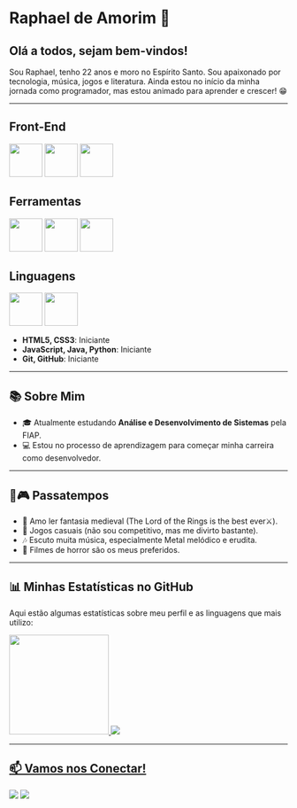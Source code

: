 # Raphael de Amorim 🐼  

## Olá a todos, sejam bem-vindos!  
Sou Raphael, tenho 22 anos e moro no Espírito Santo. Sou apaixonado por tecnologia, música, jogos e literatura. Ainda estou no início da minha jornada como programador, mas estou animado para aprender e crescer! 😁  

---

## Front-End
<img loading="lazy" src="https://cdn.jsdelivr.net/gh/devicons/devicon@latest/icons/html5/html5-original-wordmark.svg" width="60" height="60"/>  <img loading="lazy" src="https://cdn.jsdelivr.net/gh/devicons/devicon@latest/icons/css3/css3-original-wordmark.svg" width="60" height="60"/>  <img loading="lazy" src="https://cdn.jsdelivr.net/gh/devicons/devicon@latest/icons/javascript/javascript-original.svg" width="60" height="60"/>  

## Ferramentas
<img loading="lazy" src="https://cdn.jsdelivr.net/gh/devicons/devicon@latest/icons/git/git-original.svg" width="60" height="60"/>  <img loading="lazy" src="https://cdn.jsdelivr.net/gh/devicons/devicon@latest/icons/github/github-original.svg" width="60" height="60"/>  <img src="https://cdn.jsdelivr.net/gh/devicons/devicon@latest/icons/vscode/vscode-original.svg" width="60" height="60"/>  

## Linguagens
<img loading="lazy" src="https://cdn.jsdelivr.net/gh/devicons/devicon@latest/icons/java/java-original.svg" width="60" height="60"/>  <img src="https://cdn.jsdelivr.net/gh/devicons/devicon@latest/icons/python/python-original-wordmark.svg" width="60" height="60"/>  

- **HTML5, CSS3**: Iniciante  
- **JavaScript, Java, Python**: Iniciante  
- **Git, GitHub**: Iniciante  

---

## 📚 Sobre Mim  
- 🎓 Atualmente estudando **Análise e Desenvolvimento de Sistemas** pela FIAP.  
- 💻 Estou no processo de aprendizagem para começar minha carreira como desenvolvedor.  

---

## 🍵🎮 Passatempos  
- 📖 Amo ler fantasia medieval (The Lord of the Rings is the best ever⚔️).  
- 👾 Jogos casuais (não sou competitivo, mas me divirto bastante).  
- 🎶 Escuto muita música, especialmente Metal melódico e erudita.  
- 🎥 Filmes de horror são os meus preferidos.
  
---

## 📊 Minhas Estatísticas no GitHub  
Aqui estão algumas estatísticas sobre meu perfil e as linguagens que mais utilizo:  
<div>
<a href="https://github.com/RaphaCat">
<img loading="lazy" height="180em" src="https://github-readme-stats.vercel.app/api/top-langs/?username=RaphaCat&layout=compact&langs_count=7&theme=dracula"/>
<img src="https://github-readme-stats.vercel.app/api?username=RaphaCat&show_icons=true&theme=dracula&include_all_commits=true&count_private=true&token=YOUR_TOKEN" />
</div>  

---

## 📫 Vamos nos Conectar!  
<div>
<a href="mailto:raphaelnoobb@gmail.com"><img loading="lazy" src="https://img.shields.io/badge/Gmail-D14836?style=for-the-badge&logo=gmail&logoColor=white" target="_blank"></a>  
<a href="https://www.linkedin.com/in/raphaeldeamorimrodriguesdias" target="_blank"><img loading="lazy" src="https://img.shields.io/badge/-LinkedIn-%230077B5?style=for-the-badge&logo=linkedin&logoColor=white" target="_blank"></a>   
</div>  
